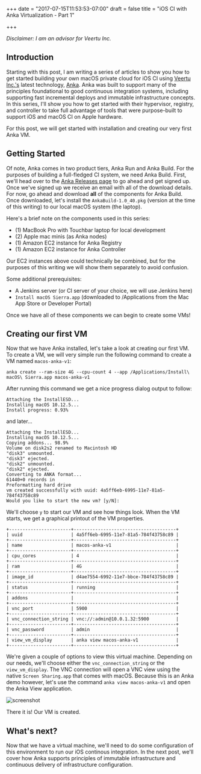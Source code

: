 +++
date = "2017-07-15T11:53:53-07:00"
draft = false
title = "iOS CI with Anka Virtualization - Part 1"

+++

_Disclaimer: I am an advisor for Veertu Inc._

## Introduction 
Starting with this post, I am writing a series of articles to show you how to get started building your own macOS private cloud for iOS CI using [Veertu Inc.'s](https://veertu.com) latest technology, [Anka](https://veertu.com/anka-technology/). Anka was built to support many of the principles foundational to good continuous integration systems, including supporting fast incremental deploys and immutable infrastructure concepts. In this series, I'll show you how to get started with their hypervisor, registry, and controller to take full advantage of tools that were purpose-built to support iOS and macOS CI on Apple hardware.

For this post, we will get started with installation and creating our very first Anka VM.

## Getting Started
Of note, Anka comes in two product tiers, Anka Run and Anka Build. For the purposes of building a full-fledged CI system, we need Anka Build. First, we'll head over to the [Anka Releases page](https://veertu.com/getting-started-with-anka/) to go ahead and get signed up. Once we've signed up we receive an email with all of the download details. For now, go ahead and download **all** of the components for Anka Build. Once downloaded, let's install the `AnkaBuild-1.0_40.pkg` (version at the time of this writing) to our local macOS system (the laptop).

Here's a brief note on the components used in this series:

- (1) MacBook Pro with Touchbar laptop for local development
- (2) Apple mac minis (as Anka nodes)
- (1) Amazon EC2 instance for Anka Registry
- (1) Amazon EC2 instance for Anka Controller

Our EC2 instances above could technically be combined, but for the purposes of this writing we will show them separately to avoid confusion.

Some additional prerequisites:

- A Jenkins server (or CI server of your choice, we will use Jenkins here)
- `Install macOS Sierra.app` (downloaded to /Applications from the Mac App Store or Developer Portal)

Once we have all of these components we can begin to create some VMs!

## Creating our first VM
Now that we have Anka installed, let's take a look at creating our first VM. To create a VM, we will very simple run the following command to create a VM named `macos-anka-v1`:

```
anka create --ram-size 4G --cpu-count 4 --app /Applications/Install\ macOS\ Sierra.app macos-anka-v1
```

After running this command we get a nice progress dialog output to follow:

```
Attaching the InstallESD...
Installing macOS 10.12.5...
Install progress: 0.93%
```
and later...

```
Attaching the InstallESD...
Installing macOS 10.12.5...
Copying addons... 98.9%
Volume on disk2s2 renamed to Macintosh HD
"disk3" unmounted.
"disk3" ejected.
"disk2" unmounted.
"disk2" ejected.
Converting to ANKA format...
61440+0 records in
Preformatting hard drive
vm created successfully with uuid: 4a5ff6eb-6995-11e7-81a5-784f43758c89
Would you like to start the new vm? [y/N]:
```

We'll choose `y` to start our VM and see how things look. When the VM starts, we get a graphical printout of the VM properties.

```
+-----------------------+--------------------------------------+
| uuid                  | 4a5ff6eb-6995-11e7-81a5-784f43758c89 |
+-----------------------+--------------------------------------+
| name                  | macos-anka-v1                        |
+-----------------------+--------------------------------------+
| cpu_cores             | 4                                    |
+-----------------------+--------------------------------------+
| ram                   | 4G                                   |
+-----------------------+--------------------------------------+
| image_id              | d4ae7554-6992-11e7-bbce-784f43758c89 |
+-----------------------+--------------------------------------+
| status                | running                              |
+-----------------------+--------------------------------------+
| addons                |                                      |
+-----------------------+--------------------------------------+
| vnc_port              | 5900                                 |
+-----------------------+--------------------------------------+
| vnc_connection_string | vnc://:admin@10.0.1.32:5900          |
+-----------------------+--------------------------------------+
| vnc_password          | admin                                |
+-----------------------+--------------------------------------+
| view_vm_display       | anka view macos-anka-v1              |
+-----------------------+--------------------------------------+
```

We're given a couple of options to view this virtual machine. Depending on our needs, we'll choose either the `vnc_connection_string` or the `view_vm_display`. The VNC connection will open a VNC view using the native `Screen Sharing.app` that comes with macOS. Because this is an Anka demo however, let's use the command `anka view macos-anka-v1` and open the Anka View application.

![screenshot](/img/ankaview.png)

There it is! Our VM is created.

## What's next?
Now that we have a virtual machine, we'll need to do some configuration of this environment to run our iOS continous integration. In the next post, we'll cover how Anka supports principles of immutable infrastructure and continuous delivery of infrastructure configuration.
